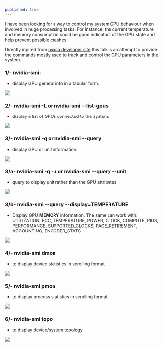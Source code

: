 ```yaml
---
published: true
---
```



I have been looking for a way to control my system GPU behaviour when involved in huge processing tasks. For instance, the current temperature and memory consumption could be good indicators of the GPU state and help prevent possible crashes.

Directly inpired from [nvidia developer site](http://developer.nvidia.com/nvidia-management-library-nvml/),this talk is an attempt to provide the commands mostly used to track and control the GPU parameters in the system.

### 1/- nvidia-smi:
* display GPU general info in a tabular form.

![]({{site.baseurl}}/images/nvidia-smi_0.png)




### 2/- nvidia-smi -L or nvidia-smi --list-gpus
* display a list of GPUs connected to the system.
       
![]({{site.baseurl}}/images/nvidia-smi_1.png)





### 3/- nvidia-smi -q or nvidia-smi --query
* display GPU or unit information.
       
![]({{site.baseurl}}/images/nvidia-smi_2.png)




### 3/a- nvidia-smi -q -u or nvidia-smi --query --unit
* query to display unit rather than the GPU attributes
       
![]({{site.baseurl}}/images/nvidia-smi_3a_.png)




### 3/b- nvidia-smi --query --display=TEMPERATURE
*  Display GPU **MEMORY** information. The same can work with:
                      UTILIZATION, ECC, TEMPERATURE, POWER, CLOCK,
                      COMPUTE, PIDS, PERFORMANCE, SUPPORTED_CLOCKS,
                      PAGE_RETIREMENT, ACCOUNTING, ENCODER_STATS 


       
![]({{site.baseurl}}/images/nvidia-smi_3b_.png)




### 4/- nvidia-smi dmon
* to  display device statistics in scrolling format

       
![]({{site.baseurl}}/images/nvidia-smi_4_.png)




### 5/- nvidia-smi pmon
* to  display process statistics in scrolling format

       
![]({{site.baseurl}}/images/nvidia-smi_5_.png)



### 6/- nvidia-smi topo
* to  display device/system topology

       
![]({{site.baseurl}}/images/nvidia-smi_6_.png)
